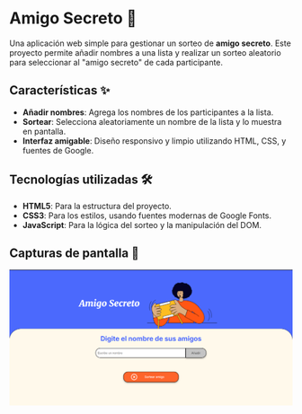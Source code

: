 # Amigo Secreto 🎁

Una aplicación web simple para gestionar un sorteo de **amigo secreto**. Este proyecto permite añadir nombres a una lista y realizar un sorteo aleatorio para seleccionar al "amigo secreto" de cada participante.

## Características ✨
- **Añadir nombres**: Agrega los nombres de los participantes a la lista.
- **Sortear**: Selecciona aleatoriamente un nombre de la lista y lo muestra en pantalla.
- **Interfaz amigable**: Diseño responsivo y limpio utilizando HTML, CSS, y fuentes de Google.

## Tecnologías utilizadas 🛠️
- **HTML5**: Para la estructura del proyecto.
- **CSS3**: Para los estilos, usando fuentes modernas de Google Fonts.
- **JavaScript**: Para la lógica del sorteo y la manipulación del DOM.

## Capturas de pantalla 📸
<img src="https://github.com/DeibD1/juego-amigo-secreto-ch/blob/b7e079f1b9d7873a14f5427949238693d710ca5a/imagenes/imagen1.png">
